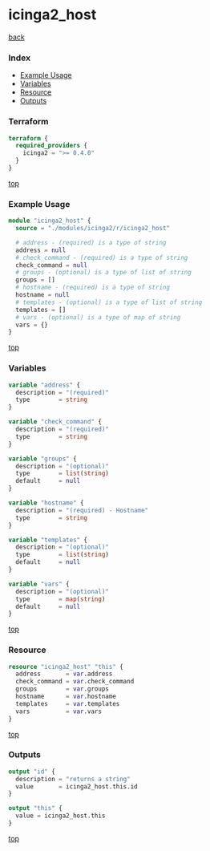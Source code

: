 # icinga2_host

[back](../icinga2.md)

### Index

- [Example Usage](#example-usage)
- [Variables](#variables)
- [Resource](#resource)
- [Outputs](#outputs)

### Terraform

```terraform
terraform {
  required_providers {
    icinga2 = ">= 0.4.0"
  }
}
```

[top](#index)

### Example Usage

```terraform
module "icinga2_host" {
  source = "./modules/icinga2/r/icinga2_host"

  # address - (required) is a type of string
  address = null
  # check_command - (required) is a type of string
  check_command = null
  # groups - (optional) is a type of list of string
  groups = []
  # hostname - (required) is a type of string
  hostname = null
  # templates - (optional) is a type of list of string
  templates = []
  # vars - (optional) is a type of map of string
  vars = {}
}
```

[top](#index)

### Variables

```terraform
variable "address" {
  description = "(required)"
  type        = string
}

variable "check_command" {
  description = "(required)"
  type        = string
}

variable "groups" {
  description = "(optional)"
  type        = list(string)
  default     = null
}

variable "hostname" {
  description = "(required) - Hostname"
  type        = string
}

variable "templates" {
  description = "(optional)"
  type        = list(string)
  default     = null
}

variable "vars" {
  description = "(optional)"
  type        = map(string)
  default     = null
}
```

[top](#index)

### Resource

```terraform
resource "icinga2_host" "this" {
  address       = var.address
  check_command = var.check_command
  groups        = var.groups
  hostname      = var.hostname
  templates     = var.templates
  vars          = var.vars
}
```

[top](#index)

### Outputs

```terraform
output "id" {
  description = "returns a string"
  value       = icinga2_host.this.id
}

output "this" {
  value = icinga2_host.this
}
```

[top](#index)